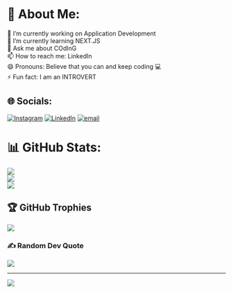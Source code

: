 # 💫 About Me:
🔭 I’m currently working on Application Development<br>🌱 I’m currently learning NEXT.JS<br>💬 Ask me about COdInG<br>📫 How to reach me: LinkedIn<br>😄 Pronouns: Believe that you can and keep coding 💻<br>⚡ Fun fact: I am an INTROVERT


## 🌐 Socials:
[![Instagram](https://img.shields.io/badge/Instagram-%23E4405F.svg?logo=Instagram&logoColor=white)](https://instagram.com/the_nerd_coder) [![LinkedIn](https://img.shields.io/badge/LinkedIn-%230077B5.svg?logo=linkedin&logoColor=white)](https://linkedin.com/in/suryanarayan-rath-13trv) [![email](https://img.shields.io/badge/Email-D14836?logo=gmail&logoColor=white)](mailto:suryanarayanrath74@gmail.com) 
# 📊 GitHub Stats:
![](https://github-readme-stats.vercel.app/api?username=surya-trv-13&theme=dark&hide_border=false&include_all_commits=false&count_private=false)<br/>
![](https://nirzak-streak-stats.vercel.app/?user=surya-trv-13&theme=dark&hide_border=false)<br/>
![](https://github-readme-stats.vercel.app/api/top-langs/?username=surya-trv-13&theme=dark&hide_border=false&include_all_commits=false&count_private=false&layout=compact)

## 🏆 GitHub Trophies
![](https://github-profile-trophy.vercel.app/?username=surya-trv-13&theme=onedark&no-frame=false&no-bg=true&margin-w=4)

### ✍️ Random Dev Quote
![](https://quotes-github-readme.vercel.app/api?type=horizontal&theme=radical)

---
[![](https://visitcount.itsvg.in/api?id=surya-trv-13&icon=0&color=0)](https://visitcount.itsvg.in)
